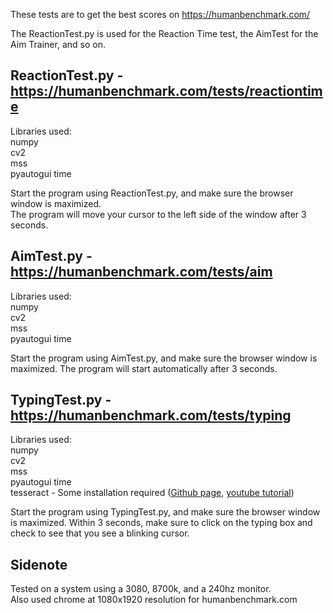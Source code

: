 These tests are to get the best scores on https://humanbenchmark.com/  
  
The ReactionTest.py is used for the Reaction Time test, the AimTest for the Aim Trainer, and so on.  
  
  
  
ReactionTest.py - https://humanbenchmark.com/tests/reactiontime  
---------------  
Libraries used:  
numpy  
cv2  
mss  
pyautogui 
time   

Start the program using ReactionTest.py, and make sure the browser window is maximized.  
The program will move your cursor to the left side of the window after 3 seconds.  
  
  
  
  
AimTest.py - https://humanbenchmark.com/tests/aim  
---------------  
Libraries used:  
numpy  
cv2  
mss  
pyautogui 
time  

Start the program using AimTest.py, and make sure the browser window is maximized. 
The program will start automatically after 3 seconds.  
  
  
  
  
TypingTest.py - https://humanbenchmark.com/tests/typing 
---------------  
Libraries used:  
numpy  
cv2  
mss  
pyautogui 
time    
tesseract - Some installation required ([Github page](https://github.com/madmaze/pytesseract), [youtube tutorial](https://www.youtube.com/watch?v=QJkKDsjj1oA))  

Start the program using TypingTest.py, and make sure the browser window is maximized.
Within 3 seconds, make sure to click on the typing box and check to see that you see a blinking cursor.  
  
  
  
  
Sidenote  
---------------  
Tested on a system using a 3080, 8700k, and a 240hz monitor.  
Also used chrome at 1080x1920 resolution for humanbenchmark.com